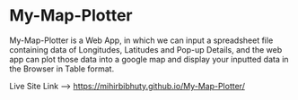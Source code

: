 # My-Map-Plotter
My-Map-Plotter is a Web App, in which we can input a spreadsheet file containing data of Longitudes, Latitudes and Pop-up Details, and the web app can plot those data into a google map and display your inputted data in the Browser in Table format.

Live Site Link --> https://mihirbibhuty.github.io/My-Map-Plotter/

